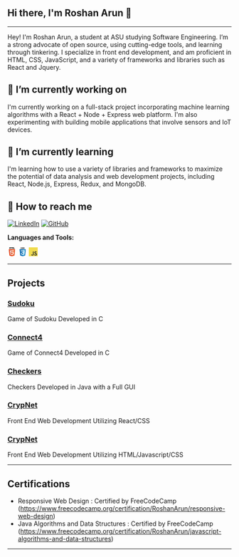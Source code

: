## Hi there, I'm Roshan Arun 👋  
----

Hey! I'm Roshan Arun, a student at ASU studying Software Engineering. I’m a strong advocate of open source, using cutting-edge tools, and learning through tinkering. I specialize in front end development, and am proficient in HTML, CSS, JavaScript, and a variety of frameworks and libraries such as React and Jquery.

## 🔭 I’m currently working on

I'm currently working on a full-stack project incorporating machine learning algorithms with a React + Node + Express web platform. I'm also experimenting with building mobile applications that involve sensors and IoT devices. 

## 🌱 I’m currently learning

I'm learning how to use a variety of libraries and frameworks to maximize the potential of data analysis and web development projects, including React, Node.js, Express, Redux, and MongoDB. 

## 🤔 How to reach me

[![LinkedIn](https://img.shields.io/badge/-LinkedIn-black.svg?style=flat-square&logo=linkedin&colorB=555)](https://www.linkedin.com/in/roshan-arun-231a131b5/)
[![GitHub](https://img.shields.io/badge/-Github-black.svg?style=flat-square&logo=github&colorB=555)](https://github.com/roshan-arun) 

**Languages and Tools:**  

<code><img height="20" src="https://raw.githubusercontent.com/github/explore/80688e429a7d4ef2fca1e82350fe8e3517d3494d/topics/html/html.png"></code>
<code><img height="20" src="https://raw.githubusercontent.com/github/explore/80688e429a7d4ef2fca1e82350fe8e3517d3494d/topics/css/css.png"></code>
<code><img height="20" src="https://raw.githubusercontent.com/github/explore/80688e429a7d4ef2fca1e82350fe8e3517d3494d/topics/javascript/javascript.png"></code>
______
## Projects

### [Sudoku](https://github.com/RoshanArun/C-Programming/blob/main/Chapter%204/Sudoku.c)
Game of Sudoku Developed in C

### [Connect4](https://github.com/RoshanArun/C-Programming/blob/main/Chapter%204/Connect4.c)
Game of Connect4 Developed in C

### [Checkers](https://github.com/RoshanArun/CSE-Schoolwork/tree/main/ser216/checkers)
Checkers Developed in Java with a Full GUI

### [CrypNet](https://github.com/RoshanArun/CrypNet-WebApp)
Front End Web Development Utilizing React/CSS

### [CrypNet](https://github.com/RoshanArun/Emto-Web)
Front End Web Development Utilizing HTML/Javascript/CSS
_____
## Certifications

- Responsive Web Design : Certified by FreeCodeCamp (https://www.freecodecamp.org/certification/RoshanArun/responsive-web-design)
- Java Algorithms and Data Structures : Certified by FreeCodeCamp (https://www.freecodecamp.org/certification/RoshanArun/javascript-algorithms-and-data-structures)

______


